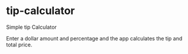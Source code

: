 # tip-calculator
Simple tip Calculator

Enter a dollar amount and percentage and the app calculates the tip and total price.
